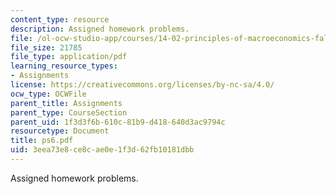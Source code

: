 ```yaml
---
content_type: resource
description: Assigned homework problems.
file: /ol-ocw-studio-app/courses/14-02-principles-of-macroeconomics-fall-2004/3eea73e8ce8cae0e1f3d62fb10181dbb_ps6.pdf
file_size: 21785
file_type: application/pdf
learning_resource_types:
- Assignments
license: https://creativecommons.org/licenses/by-nc-sa/4.0/
ocw_type: OCWFile
parent_title: Assignments
parent_type: CourseSection
parent_uid: 1f3d3f6b-610c-81b9-d418-640d3ac9794c
resourcetype: Document
title: ps6.pdf
uid: 3eea73e8-ce8c-ae0e-1f3d-62fb10181dbb
---
```

Assigned homework problems.